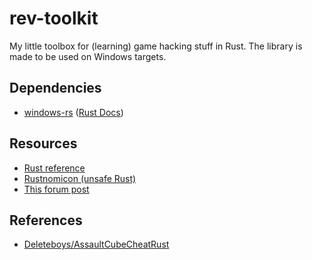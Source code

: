 # rev-toolkit
My little toolbox for (learning) game hacking stuff in Rust.
The library is made to be used on Windows targets.

## Dependencies
- [windows-rs](https://github.com/microsoft/windows-rs) ([Rust Docs](https://microsoft.github.io/windows-docs-rs/doc/windows/))

## Resources
- [Rust reference](https://doc.rust-lang.org/reference/introduction.html)
- [Rustnomicon (unsafe Rust)](https://doc.rust-lang.org/nomicon/)
- [This forum post](https://www.unknowncheats.me/forum/rust-language-/360411-rust-resources-getting-started.html)

## References
- [Deleteboys/AssaultCubeCheatRust](https://github.com/Deleteboys/AssaultCubeCheatRust/)

